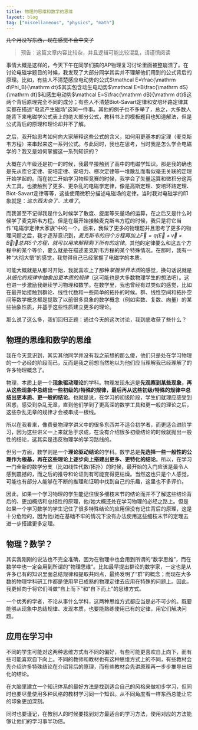 ```yaml
---
title: 物理的思维和数学的思维
layout: blog
tag: ["miscellaneous", "physics", "math"]
---
```


~~几个月没写东西，现在感觉不会中文了~~

> 预告：这篇文章内容比较杂，并且逻辑可能比较混乱，请谨慎阅读

事情大概是这样的，今天下午在同学们搞的AP物理复习讨论里面被整崩溃了。在讨论电磁学题目的时候，我发现了大部分同学其实并不理解他们用到的公式背后的原理。比如，有些人不清楚感应电动势的公式$\mathcal E=\frac{\mathrm d\Phi_B}{\mathrm dt}$其实包含动生电动势$\mathcal E=B\frac{\mathrm dS}{\mathrm dt}$和感生电动势$\mathcal E=S\frac{\mathrm dB}{\mathrm dt}$这两个背后原理完全不同的成分；有些人不清楚Biot-Savart定律和安培环路定律其实都在描述“电流产生磁场”这同一件事。其他的例子也不多举了，总之，大多数人能背下来电磁学公式表上的绝大部分公式，教科书上的模板题目也知道解法，但是公式背后的原理和理论却并不了解。

之后，我开始思考如何向大家解释这些公式的含义，如何用更基本的定理（麦克斯韦方程）来串起来这一系列公式。与此同时，我也在思考，当时我是怎么学会电磁学的？我又是如何掌握这一系列知识的？

大概在六年级还是初一的时候，我最早接触到了高中的电磁学知识。那是我的确也是先从库仑定律、安培定律、安培力、楞次定律等一堆散乱而看似毫无关联的定理开始学起的。而在初二开始学习物理竞赛的时候，我学会了矢量运算和微积分这两大工具，也接触到了更多、更杂乱的电磁学定律，像是高斯定理、安培环路定理、Biot-Savart定律等等，这些使用微积分描述电磁场的定律。当时我对电磁学的印象就是：*这东西太杂了、太难了*。

而我甚至不记得我是什么时候学了散度、旋度等矢量场的运算，在之后又是什么时候学了麦克斯韦方程。但是在最开始接触麦克斯韦方程的时候，我只是将它当作“电磁学定律大家族”中的一个。后来，我做了更多的物理题并且思考了更多的物理问题之后，我才逐渐意识到，*麦克斯韦的四个方程再加上$\vec F=q(\vec E+\vec v\times\vec B)$，总共5个方程，就可以用来解释剩下所有的定律*。其他的定律要么和这五个方程中的某个等价，要么就是在描述麦克斯韦方程的某个特殊情况。在那时，我有一种“大彻大悟”的感觉，我觉得自己已经掌握了电磁学的本质。

可能大概就是从那时开始，我就喜欢上了那种*掌握世界本质*的感觉，换句话说就是*从细化的规律中抽象出更本质的规律*（这可能也是大多数物理学生的想法吧）。这也进一步激励我继续学习物理和数学。在数学里，我也曾经有过类似的感觉，比如在最开始接触到群论、线性代数和一些简单的拓扑的时候。群、线性空间和拓扑空间等数学概念都是提取了以前很多具象的数学概念（例如实数、复数、向量）的某些抽象性质，并基于这些性质建立更多的理论。

那么说了这么多，我们回归正题：通过今天的这次讨论，我到底收获了些什么？

## 物理的思维和数学的思维

我在今天意识到，其实其他同学并没有我之前想的那么傻，他们只是处在学习物理的一个必经的阶段而已，反而是我之前想当然地以为他们应当理解我已经理解了的许多物理概念了。

物理，本质上是一个**现象驱动理论**的学科。物理发现永远是**先观察到某些现象，再从这些现象中总结出一些初级的/特殊的规律，最后再从这些初级/特殊的规律中总结出更本质、更一般的结论**。也就是说，在学习的初级阶段，学生们就理应感受到困惑，感受到杂乱无章，直到他们学到了更高深的数学工具和更一般的理论之后，这些杂乱无章的规律才会被串成一根线。

所以在我看来，像费曼物理学讲义中的很多东西并不适合初学者，而更适合进阶学习，因为这些讲义一上来就急于求成，在没有介绍很多初级结论的时候就抛出一般性的结论，这其实是违反物理学的学习路线的。

但另一方面，数学则是一个**理论驱动结论**的学科。数学总是**先选择一些一般性的公理作为根基，再在这些理论上逐步向上搭建出更多、更特化的结论**。所以，在学习一门全新的数学分支（比如线性代数/拓扑）的时候，最开始的入门应该是最令人感到震撼的，而之后的推导和论证则有可能变得更枯燥。当然这也只是个人感觉，可能也有部分人能够在不断的推理和证明中找到自己的乐趣，这里也不多评价。

因此，如果一个学习物理的学生能记住很多细枝末节的结论而并不了解这些结论背后的、更加概括和总结性的原理，他/她大概还处在学习物理的必经之路上。但是如果一个学习数学的学生记住了很多特殊结论的应用但没有记住背后的原理，这是十分危险的，因为他/她在基础不牢的情况下没有办法使用这些细枝末节的定理去进一步搭建更多定理。

## 物理？数学？

其实我刚刚的说法也不完全准确，因为在物理中也会用到所谓的“数学思维”，而在数学中也一定会用到所谓的“物理思维”。比如最早提出群论的数学家，一定也是从许多已有的知识里面总结规律和提取共同点，最终发明了“群”的概念；而现在大多数的物理学科研工作都是使用早已成熟的物理定律去应用在特殊的问题上。因此，我更倾向于将它们叫做“自上而下”和“自下而上”的思维方式。

一个优秀的学者，不论从事什么学科，这两种思维方式都应当是必不可少的。既要能够从现象中总结规律、发现本质，也要能熟练使用已有的定律，用它们解决问题。

## 应用在学习中

不同的学生可能对这两种思维方式有不同的偏好，有些可能更喜欢自上向下，而有些可能喜欢自下向上。不同的教师和教材也有这种思维方式上的不同，有些教材会先介绍许多特殊结论在介绍背后的原理，而有些教材会先讲原理再一步步推导出细化的结论。

在大脑里建立一个知识体系的最好方法是找到适合自己的风格来做初步学习，但同时也要尽量使用多种风格的教材学习同一个知识。从不同角度看一样东西总能让它的印象更加深刻。

同时也要谨记，在教别人的时候要找到对方最适合的学习方法，使用对应的方法能够让他们的学习事半功倍。
